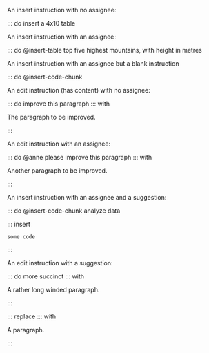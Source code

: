 An insert instruction with no assignee:

::: do insert a 4x10 table

An insert instruction with an assignee:

::: do @insert-table top five highest mountains, with height in metres

An insert instruction with an assignee but a blank instruction

::: do @insert-code-chunk 

An edit instruction (has content) with no assignee:

::: do improve this paragraph
::: with

The paragraph to be improved.

:::

An edit instruction with an assignee:

::: do @anne please improve this paragraph
::: with

Another paragraph to be improved.

:::

An insert instruction with an assignee and a suggestion:

::: do @insert-code-chunk analyze data

::: insert

```exec
some code
```

:::

An edit instruction with a suggestion:

::: do more succinct
::: with

A rather long winded paragraph.

:::

::: replace
::: with

A paragraph.

:::